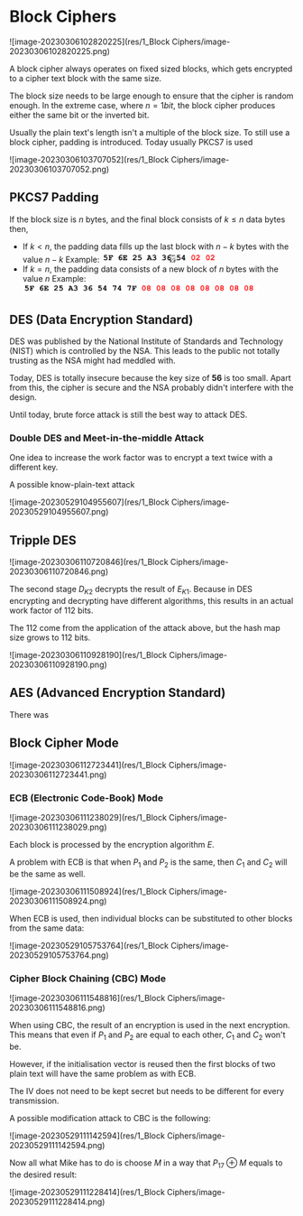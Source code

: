 # Block Ciphers

![image-20230306102820225](res/1_Block Ciphers/image-20230306102820225.png)

A block cipher always operates on fixed sized blocks, which gets encrypted to a cipher text block with the same size.

The block size needs to be large enough to ensure that the cipher is random enough. In the extreme case, where $n=1 bit$,  the block cipher produces either the same bit or the inverted bit.

Usually the plain text's length isn't a multiple of the block size. To still use a block cipher, padding is introduced. Today usually PKCS7 is used

![image-20230306103707052](res/1_Block Ciphers/image-20230306103707052.png)

## PKCS7 Padding

If the block size is $n$ bytes, and the final block consists of $k \le n$ data bytes then,

* If $k < n$, the padding data fills up the last block with $n - k$ bytes with the value $n - k$
  Example: <img src="res/1_Block Ciphers/image-20230306103543492.png" alt="image-20230306103543492" style="zoom:50%;" />
* If $k=n$, the padding data consists of a new block of $n$ bytes with the value $n$
  Example: <img src="res/1_Block Ciphers/image-20230306103558500.png" alt="image-20230306103558500" style="zoom:50%;" />

## DES (Data Encryption Standard)

DES was published by the National Institute of Standards and Technology (NIST) which is controlled by the NSA. This leads to the public not totally trusting as the NSA might had meddled with.

Today, DES is totally insecure because the key size of **56** is too small. Apart from this, the cipher is secure and the NSA probably didn't interfere with the design. 

Until today, brute force attack is still the best way to attack DES.

### Double DES and Meet-in-the-middle Attack

One idea to increase the work factor was to encrypt a text twice with a different key.

A possible know-plain-text attack

![image-20230529104955607](res/1_Block Ciphers/image-20230529104955607.png)

## Tripple DES

![image-20230306110720846](res/1_Block Ciphers/image-20230306110720846.png)

The second stage $D_{K2}$ decrypts the result of $E_{K1}$. Because in DES encrypting and decrypting have different algorithms, this results in an actual work factor of 112 bits.

The 112 come from the application of the attack above, but the hash map size grows to 112 bits.

![image-20230306110928190](res/1_Block Ciphers/image-20230306110928190.png)

## AES (Advanced Encryption Standard)

There was

## Block Cipher Mode

![image-20230306112723441](res/1_Block Ciphers/image-20230306112723441.png)

### ECB (Electronic Code-Book) Mode

![image-20230306111238029](res/1_Block Ciphers/image-20230306111238029.png)

Each block is processed by the encryption algorithm $E$.

A problem with ECB is that when $P_1$ and $P_2$ is the same, then $C_1$ and $C_2$ will be the same as well. 

![image-20230306111508924](res/1_Block Ciphers/image-20230306111508924.png)

When ECB is used, then individual blocks can be substituted to other blocks from the same data:

![image-20230529105753764](res/1_Block Ciphers/image-20230529105753764.png)

### Cipher Block Chaining (CBC) Mode

![image-20230306111548816](res/1_Block Ciphers/image-20230306111548816.png)

When using CBC, the result of an encryption is used in the next encryption. This means that even if $P_1$ and $P_2$ are equal to each other, $C_1$ and $C_2$ won't be.

However, if the initialisation vector is reused then the first blocks of two plain text will have the same problem as with ECB.

The IV does not need to be kept secret but needs to be different for every transmission.

A possible modification attack to CBC is the following:

![image-20230529111142594](res/1_Block Ciphers/image-20230529111142594.png)

Now all what Mike has to do is choose $M$ in a way that $P_{17} \oplus M$ equals to the desired result:

![image-20230529111228414](res/1_Block Ciphers/image-20230529111228414.png)
